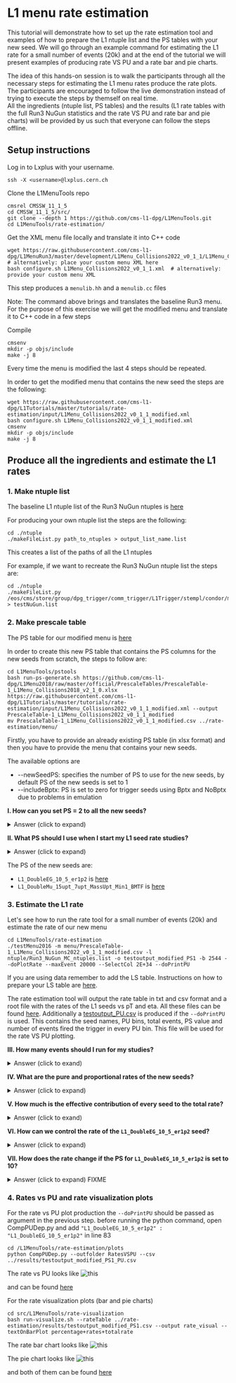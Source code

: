 # L1 menu rate estimation

This tutorial will demonstrate how to set up the rate estimation tool and examples of how to prepare the L1 ntuple list and the PS tables with your new seed. We will go through an example command for estimating the L1 rate for a small number of events (20k) and at the end of the tutorial we will present examples of producing rate VS PU and a rate bar and pie charts. 

The idea of this hands-on session is to walk the participants through all the necessary steps for estimating the L1 menu rates produce the rate plots. The participants are encouraged to follow the live demonstration instead of trying to execute the steps by themself on real time.  
All the ingredients (ntuple list, PS tables) and the results (L1 rate tables with the full Run3 NuGun statistics and the rate VS PU and rate bar and pie charts) will be provided by us such that everyone can follow the steps offline.

## Setup instructions

Log in to Lxplus with your username.
```
ssh -X <username>@lxplus.cern.ch
```

Clone the L1MenuTools repo
```
cmsrel CMSSW_11_1_5
cd CMSSW_11_1_5/src/
git clone --depth 1 https://github.com/cms-l1-dpg/L1MenuTools.git
cd L1MenuTools/rate-estimation/
```

Get the XML menu file locally and translate it into C++ code
```
wget https://raw.githubusercontent.com/cms-l1-dpg/L1MenuRun3/master/development/L1Menu_Collisions2022_v0_1_1/L1Menu_Collisions2022_v0_1_1.xml  # alternatively: place your custom menu XML here
bash configure.sh L1Menu_Collisions2022_v0_1_1.xml  # alternatively: provide your custom menu XML
```
This step produces a ```menulib.hh``` and a ```menulib.cc``` files

Note: The command above brings and translates the baseline Run3 menu. For the purpose of this exercise we will get the modified menu and translate it to C++ code in a few steps

Compile
```
cmsenv
mkdir -p objs/include
make -j 8
```

Every time the menu is modified the last 4 steps should be repeated.

In order to get the modified menu that contains the new seed the steps are the following:
```
wget https://raw.githubusercontent.com/cms-l1-dpg/L1Tutorials/master/tutorials/rate-estimation/input/L1Menu_Collisions2022_v0_1_1_modified.xml
bash configure.sh L1Menu_Collisions2022_v0_1_1_modified.xml
cmsenv
mkdir -p objs/include
make -j 8
```

## Produce all the ingredients and estimate the L1 rates

### 1. Make ntuple list

The baseline L1 ntuple list of the Run3 NuGun ntuples is [here](https://github.com/cms-l1-dpg/L1Tutorials/blob/ratesAndPS/tutorials/rate-estimation/input/Run3_NuGun_MC_ntuples.list) 

For producing your own ntuple list the steps are the following: 
```
cd ./ntuple
./makeFileList.py path_to_ntuples > output_list_name.list
```

This creates a list of the paths of all the L1 ntuples

For example, if we want to recreate the Run3 NuGun ntuple list the steps are:
```
cd ./ntuple
./makeFileList.py /eos/cms/store/group/dpg_trigger/comm_trigger/L1Trigger/stempl/condor/menu_Nu_11_0_X_1614189426/ > testNuGun.list
```


### 2. Make prescale table

The PS table for our modified menu is [here](https://github.com/cms-l1-dpg/L1Tutorials/blob/master/tutorials/rate-estimation/input/PrescaleTable-1_L1Menu_Collisions2022_v0_1_1_modified.csv)

In order to create this new PS table that contains the PS columns for the new seeds from scratch, the steps to follow are: 
```
cd L1MenuTools/pstools
bash run-ps-generate.sh https://github.com/cms-l1-dpg/L1Menu2018/raw/master/official/PrescaleTables/PrescaleTable-1_L1Menu_Collisions2018_v2_1_0.xlsx https://raw.githubusercontent.com/cms-l1-dpg/L1Tutorials/master/tutorials/rate-estimation/input/L1Menu_Collisions2022_v0_1_1_modified.xml --output PrescaleTable-1_L1Menu_Collisions2022_v0_1_1_modified
mv PrescaleTable-1_L1Menu_Collisions2022_v0_1_1_modified.csv ../rate-estimation/menu/
```                                                                                                                                                                             
Firstly, you have to provide an already existing PS table (in xlsx format) and then you have to provide the menu that contains your new seeds.

The available options are
* --newSeedPS: specifies the number of PS to use for the new seeds, by default PS of the new seeds is set to 1
* --includeBptx: PS is set to zero for trigger seeds using Bptx and NoBptx due to problems in emulation


**I. How can you set PS = 2 to all the new seeds?**
    <details>
    <summary>Answer (click to expand)</summary>
    Adding the --newSeedPS 2 in the command above
    </details>


**II. What PS should I use when I start my L1 seed rate studies?**
    <details>
    <summary>Answer (click to expand)</summary>
    For the beggining of your study we suggest you set the PS of your new seed to 1. This way you can check the initial rate of your seed and then study how you can control it by increasing the PS.
    </details>

The PS of the new seeds are:
* ```L1_DoubleEG_10_5_er1p2``` is [here](https://github.com/cms-l1-dpg/L1Tutorials/blob/master/tutorials/rate-estimation/input/PrescaleTable-1_L1Menu_Collisions2022_v0_1_1_modified.csv#L160)
* ```L1_DoubleMu_15upt_7upt_MassUpt_Min1_BMTF``` is [here](https://github.com/cms-l1-dpg/L1Tutorials/blob/master/tutorials/rate-estimation/input/PrescaleTable-1_L1Menu_Collisions2022_v0_1_1_modified.csv#L48)


### 3. Estimate the L1 rate

Let's see how to run the rate tool for a small number of events (20k) and estimate the rate of our new menu
```
cd L1MenuTools/rate-estimation
./testMenu2016 -m menu/PrescaleTable-1_L1Menu_Collisions2022_v0_1_1_modified.csv -l ntuple/Run3_NuGun_MC_ntuples.list -o testoutput_modified_PS1 -b 2544 --doPlotRate --maxEvent 20000 --SelectCol 2E+34 --doPrintPU
```
If you are using data remember to add the LS table. Instructions on how to prepare your LS table are [here](https://twiki.cern.ch/twiki/bin/viewauth/CMS/HowToL1TriggerMenu#3_Run_3_setting).

The rate estimation tool will output the rate table in txt and csv format and a root file with the rates of the L1 seeds vs pT and eta. 
All these files can be found [here](https://github.com/cms-l1-dpg/L1Tutorials/tree/ratesAndPS/tutorials/rate-estimation/results/).
Additionally a [testoutput\_PU.csv](https://raw.githubusercontent.com/cms-l1-dpg/L1Tutorials/ratesAndPS/tutorials/rate-estimation/results/testoutput_modified_PS1_PU.csv) is produced if the ```--doPrintPU``` is used. This contains the seed names, PU bins, total events, PS value and number of events fired the trigger in every PU bin. This file will be used for the rate VS PU plotting.


**III. How many events should I run for my studies?**
    <details>
    <summary>Answer (click to exand)</summary>
     As many as possible! Here we demostrate only a small number of events due to time constraints. The rate tables in the results directory have been produced with the full stats of the Run3 NuGun MC sample.
     </details>


**IV. What are the pure and proportional rates of the new seeds?** 
    <details> 
    <summary> Answer (click to expand) </summary>
     For the ```L1_DoubleMu_15upt_7upt_MassUpt_Min1_BMTF``` is [here](https://github.com/cms-l1-dpg/L1Tutorials/blob/ratesAndPS/tutorials/rate-estimation/results/testoutput_modified_PS1.txt#L400) and for the ```L1_DoubleEG_10_5_er1p2``` is [here](https://github.com/cms-l1-dpg/L1Tutorials/blob/ratesAndPS/tutorials/rate-estimation/results/testoutput_modified_PS1.txt#L512) </details>


**V. How much is the effective contribution of every seed to the total rate?**
    <details>
    <summary> Answer (click to exand) </summary>
    The ```L1_DoubleMu_15upt_7upt_MassUpt_Min1_BMTF``` has a pure rate = 0. 
    The ```L1_DoubleEG_10_5_er1p2``` has pure rate = 230908 Hz.
</details>


**VI. How can we control the rate of the ```L1_DoubleEG_10_5_er1p2``` seed?**
    <details>  
    <summary> Answer (click to expand)</summary>
     Possible options for controlling very high rates of seeds are the optimizing the cuts of the seeds and/or the increasing the PS
    </details>


**VII. How does the rate change if the PS for ```L1_DoubleEG_10_5_er1p2``` is set to 10?**
    <details> 
    <summary> Answer (click to expand) FIXME </summary>
    We made a new PS table, set the PS =10 for the new seeds which can be found [here](https://github.com/cms-l1-dpg/L1Tutorials/blob/ratesAndPS/tutorials/rate-estimation/input/PrescaleTable-1_L1Menu_Collisions2022_v0_1_1_modified_PS10.csv) and run the rate estimation tool again for the rull Run3 NuGun Stats. The results are [here](https://github.com/cms-l1-dpg/L1Tutorials/blob/ratesAndPS/tutorials/rate-estimation/results/testoutput_modified_PS10.txt#L512)
    The rate of the ```L1_DoubleEG_10_5_er1p2``` is decreased by 1/10 (as expected)
    </details>


### 4. Rates vs PU and rate visualization plots


For the rate vs PU plot production the ```--doPrintPU``` should be passed as argument in the previous step.
before running the python command, open CompPUDep.py and add ```"L1_DoubleEG_10_5_er1p2" : "L1_DoubleEG_10_5_er1p2"``` in line 83
```
cd /L1MenuTools/rate-estimation/plots
python CompPUDep.py --outfolder RatesVSPU --csv ../results/testoutput_modified_PS1_PU.csv
```
The rate vs PU looks like ![this](Plots_RatesVSPU/L1_DoubleEG_10_5_er1p2.png)

and can be found [here](https://github.com/cms-l1-dpg/L1Tutorials/tree/ratesAndPS/tutorials/rate-estimation/Plots_RatesVSPU)

For the rate visualization plots (bar and pie charts)
```
cd src/L1MenuTools/rate-visualization
bash run-visualize.sh --rateTable ../rate-estimation/results/testoutput_modified_PS1.csv --output rate_visual --textOnBarPlot percentage+rates+totalrate
```
The rate bar chart looks like ![this](Rate_Visual/rate_visual_percentage%2Brates%2Btotalrate_barPlot.png)


The pie chart looks like ![this](Rate_Visual/rate_visual_pieChart.png)


and both of them can be found [here](https://github.com/cms-l1-dpg/L1Tutorials/blob/ratesAndPS/tutorials/rate-estimation/Rate_Visual/)

